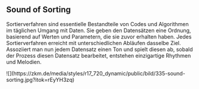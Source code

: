 ## Sound of Sorting

<div class="column-left">


Sortierverfahren sind essentielle Bestandteile von Codes und Algorithmen im täglichen Umgang mit Daten. Sie geben den Datensätzen eine Ordnung, basierend auf Werten und Parametern, die sie zuvor erhalten haben. 
Jedes Sortierverfahren erreicht mit unterschiedlichen Abläufen dasselbe Ziel. Assoziiert man nun jedem Datensatz einen Ton und spielt diesen ab, sobald der Prozess diesen Datensatz bearbeitet, entstehen einzigartige Rhythmen und Melodien.

</div>

<div class="column-right-img">
![](https://zkm.de/media/styles/r17_720_dynamic/public/bild/335-sound-sorting.jpg?itok=rEyYH3zq)
</div>
